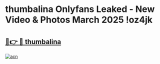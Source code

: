 # thumbalina Onlyfans Leaked - New Video & Photos March 2025 !oz4jk

# <h2><a href="https://cmr3p7.iuczelnia.edu.pl?title=thumbalina&ref=oz4jk">🔗👉 🔴 thumbalina</a></h2>

[![acn](https://github.com/user-attachments/assets/0f9c940e-d8b0-45ae-aac7-cd30a18b3e1c)](https://cmr3p7.iuczelnia.edu.pl?title=thumbalina&ref=oz4jk)


